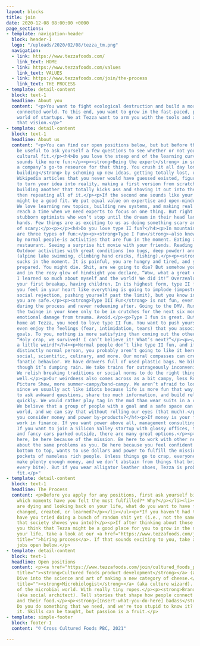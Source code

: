 ```yaml
---
layout: blocks
title: join
date: 2020-12-08 08:00:00 +0000
page_sections:
- template: navigation-header
  block: header-1
  logo: "/uploads/2020/02/08/tezza_tm.png"
  navigation:
  - link: https://www.tezzafoods.com/
    link_text: HOME
  - link: https://www.tezzafoods.com/values
    link_text: VALUES
  - link: https://www.tezzafoods.com/join/the-process
    link_text: THE PROCESS
- template: detail-content
  block: text-1
  headline: About you
  content: "<p>You want to fight ecological destruction and build a more thoughtful,
    connected world. To this end, you want to grow in the fast-paced, passion-driven
    world of startups. We at Tezza want to arm you with the tools and agency to create
    that vision.</p>"
- template: detail-content
  block: text-1
  headline: About us
  content: "<p>You can find our open positions below, but but before that it might
    be useful to ask yourself a few questions to see whether or not you are a good
    cultural fit.</p><h4>Do you love the steep end of the learning curve?</h4><p>What
    sounds like more fun:</p><p><strong>Being the expert</strong> in something and
    a company’s go-to resource for that thing. You crush it all day long.</p><p><strong>Constantly
    building</strong> by scheming up new ideas, getting totally lost, reading 100
    Wikipedia articles that you never would have guessed existed, figuring out how
    to turn your idea into reality, making a first version from scratch and duct tape,
    building another that totally kicks ass and shoving it out into the world, and
    then repeating all of it.</p><p>If the second one sounds like your jam, then we
    might be a good fit. We put equal value on expertise and open-minded ignorance.
    We love learning new topics, building new systems, and making real stuff. We may
    reach a time when we need experts to focus on one thing. But right now we seek
    stubborn optimists who won’t stop until the dream in their head lands in their
    hands. Few things are as exciting to us as doing something scary and new. Speaking
    of scary:</p><p></p><h4>Do you love type II fun?</h4><p>In mountaineering, there
    are three types of fun:</p><p><strong>Type I Fun</strong>—also known as “fun”
    by normal people—is activities that are fun in the moment. Eating at your favorite
    restaurant. Seeing a surprise hit movie with your friends. Reading Harry Potter.
    Outdoor activities with great conditions (no bugs, deep powder) and mild objectives
    (alpine lake swimming, climbing hand cracks, fishing).</p><p><strong>Type II Fun</strong>
    sucks in the moment. It is painful, you are hungry and tired, and you were not
    prepared. You might die. Shit, are we going to die? But somehow you make it out,
    and in the rosy glow of hindsight you declare, “Wow, what a great experience!
    I learned so much about myself and the world! We did it!” Overzealous alpine objectives,
    your first breakup, having children. In its highest form, type II fun is when
    you feel in your heart like everything is going to implode (imposter syndrome,
    social rejection, pushing yourself past the limit), but you know in your head
    you are safe.</p><p><strong>Type III Fun</strong> is not fun, ever. It’s awful
    during the process and never redeeming after. Going to the DMV. Running through
    the twinge in your knee only to be in crutches for the next six months. Irreversible
    emotional damage from trauma. Avoid.</p><p>Type I fun is great. But to find a
    home at Tezza, you need to love type II fun. You want to push yourself. You may
    even enjoy the feelings (fear, intimidation, tears) that you associate with these
    goals. To you, nothing is more satisfying than coming out the other side, saying,
    “Holy crap, we survived! I can’t believe it! What’s next?”</p><p></p><h4>Are you
    a little weird?</h4><p>Normal people don’t like type II fun, and if you are a
    distinctly normal person, you probably aren’t going to like it here. We push boundaries:
    social, scientific, culinary, and more. Our moral compasses can create odd, occasionally
    fanatic behavior. We have drawers full of used plastic bags. We bike to work even
    though it’s dumping rain. We take trains for outrageously inconvenient distances.
    We relish breaking traditions or social norms to do the right thing or to do something
    well.</p><p>Our weirdness also comes across as a bit campy, less Rocky Horror
    Picture Show, more summer-campy/band-campy. We aren’t afraid to look like idiots,
    since we usually act like idiots because life is more fun that way. We are willing
    to ask awkward questions, share too much information, and build relationships
    quickly. We would rather play tag in the mud than wear suits in a conference room.
    We believe that a group of people with a goal and a safe space can change the
    world, and we can say that without rolling our eyes (that much).</p><p></p><h4>Do
    you consider money and power by-products?</h4><p>If money is your first priority,
    work in finance. If you want power above all, management consulting is a no-brainer.
    If you want to join a Silicon Valley startup with glossy offices, trendy swag,
    and fancy cars parked outside, there are many great options.</p><p>If you are
    here, be here because of the mission. Be here to work with other nerds excited
    about the same problems as you. Be here because you feel confident that everyone,
    bottom to top, wants to use dollars and power to fulfill the mission, not the
    pockets of nameless rich people. Unless things go to crap, everyone here will
    make plenty enough money, and we don’t abstain from things that bring us joy (savor
    every bite). But if you wear alligator leather shoes, Tezza is probably a bad
    fit.</p>"
- template: detail-content
  block: text-1
  headline: The Process
  content: <p>Before you apply for any positions, first ask yourself big questions:</p><ul><li><p>In
    which moments have you felt the most fulfilled?* Why?</p></li><li><p>When you
    are dying and looking back on your life, what do you want to have felt, done,
    changed, created, or learned?</p></li></ul><p>*If you haven't had those moments,
    have you tried doing a bunch of random shit yet (i.e., not the same-same path
    that society shoves you into)?</p><p>If after thinking about those questions,
    you think that Tezza might be a good place for you to grow in the next stage of
    your life, take a look at our <a href="https://www.tezzafoods.com/join/the-process"
    title="">hiring process</a>. If that sounds exciting to you, take a look at the
    jobs open below.</p>
- template: detail-content
  block: text-1
  headline: Open positions
  content: <p><a href="https://www.tezzafoods.com/join/cultured_foods_product_development"
    title=""><strong>Cultured foods product development</strong></a> (aka cheese master).
    Dive into the science and art of making a new category of cheese.</p><p><a href="https://www.tezzafoods.com/join/microbiologist"
    title=""><strong>Microbiologist</strong></a> (aka culture wizard). Lasso the diversity
    of the microbial world. With really tiny ropes.</p><p><strong>Brand creator</strong>
    (aka social architect). Tell stories that shape how people connect to each other
    and their food.</p><p><strong>[Insert-what-you-do-here] badass</strong> (aka I-will-smash-down-this-door).
    Do you do something that we need, and we're too stupid to know it? Tell us about
    it. Skills can be taught, but passion is a fruit.</p>
- template: simple-footer
  block: footer-1
  content: "© Cross Cultured Foods PBC, 2021"

---
```

